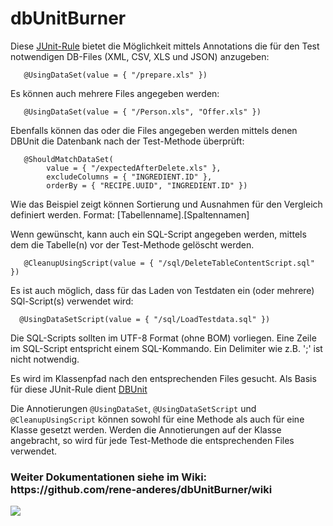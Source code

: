 # dbUnitBurner

Diese [JUnit-Rule](https://github.com/junit-team/junit4/wiki/rules) bietet die Möglichkeit mittels Annotations die für den Test notwendigen DB-Files (XML, CSV, XLS und JSON) anzugeben:
```
   @UsingDataSet(value = { "/prepare.xls" })
```
   
Es können auch mehrere Files angegeben werden:
```
   @UsingDataSet(value = { "/Person.xls", "Offer.xls" })
```
Ebenfalls können das oder die Files angegeben werden mittels denen DBUnit die Datenbank nach der Test-Methode überprüft:
```
   @ShouldMatchDataSet(
        value = { "/expectedAfterDelete.xls" },
        excludeColumns = { "INGREDIENT.ID" },
        orderBy = { "RECIPE.UUID", "INGREDIENT.ID" })
```
Wie das Beispiel zeigt können Sortierung und Ausnahmen für den Vergleich definiert werden.
Format: [Tabellenname].[Spaltennamen]
 
Wenn gewünscht, kann auch ein SQL-Script angegeben werden, mittels dem die Tabelle(n) vor der Test-Methode gelöscht werden.
```
   @CleanupUsingScript(value = { "/sql/DeleteTableContentScript.sql" })
```
Es ist auch möglich, dass für das Laden von Testdaten ein (oder mehrere) SQl-Script(s) verwendet wird:
```
  @UsingDataSetScript(value = { "/sql/LoadTestdata.sql" })
```
Die SQL-Scripts sollten im UTF-8 Format (ohne BOM) vorliegen. Eine Zeile im SQL-Script entspricht einem SQL-Kommando. Ein Delimiter wie z.B. ';' ist nicht notwendig.

Es wird im Klassenpfad nach den entsprechenden Files gesucht.
Als Basis für diese JUnit-Rule dient [DBUnit](http://dbunit.sourceforge.net/)

Die Annotierungen `@UsingDataSet`, `@UsingDataSetScript` und `@CleanupUsingScript` können sowohl für eine Methode als auch für eine Klasse gesetzt werden. Werden die Annotierungen auf der Klasse angebracht, so wird für jede Test-Methode die entsprechenden Files verwendet.

<h3>Weiter Dokumentationen siehe im Wiki: https://github.com/rene-anderes/dbUnitBurner/wiki</h3>

[![](https://jitpack.io/v/rene-anderes/dbUnitBurner.svg)](https://jitpack.io/#rene-anderes/dbUnitBurner)


